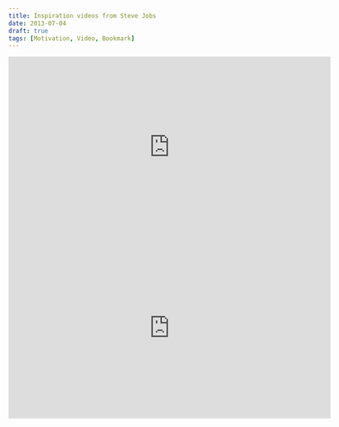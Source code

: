 ```yaml
---
title: Inspiration videos from Steve Jobs
date: 2013-07-04
draft: true
tags: [Motivation, Video, Bookmark]
---
```


<!--more-->
<div class="videoWrapper">
    <iframe src="https://www.youtube.com/embed/KuNQgln6TL0?feature=player_embedded" height="360" width="640" allowfullscreen="" frameborder="0"></iframe>
</div>

<div class="videoWrapper">
    <iframe height="360" width="640" src="https://www.youtube.com/embed/FF-tKLISfPE" frameborder="0" allowfullscreen></iframe>
</div>
